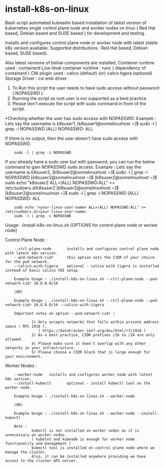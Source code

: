 # install-k8s-on-linux
Bash script automated kubeadm based installation of latest version of kubernetes single control plane node and worker nodes on linux ( Red Hat based, Debian based and SUSE based ) for development and testing.

Installs and configures control plane node or worker node with latest stable k8s version available.
Supported distributions : Red Hat based, Debian based, SUSE based).

Also latest versions of below components are installed,
        Container runtime used : containerd
        Low-level container runtime : runc ( dependency of containerd )
        CNI plugin used : calico (default) (or) calico tigera (optional)
        Storage Driver : csi smb driver

1) To Run this script the user needs to have sudo access without password ( NOPASSWD ).
2) Running the script as root user is not supported as a best practice.
3) Please don't execute the script with sudo command in front of the script.

*Checking whether the user has sudo access with NOPASSWD:
Example : Lets say the username is k8suser1,
[k8suser1@somelinuxhost ~]$ sudo -l | grep -i NOPASSWD
(ALL) NOPASSWD: ALL
            
If there is no output, then the user doesn't have sudo access with NOPASSWD.      
        
        sudo -l | grep -i NOPASSWD
        
If you already have a sudo user but with password, you can run the below command to gain NOPASSWD sudo access.
        Example : Lets say the username is k8suser2,
        [k8suser2@somelinuxhost ~]$ sudo -l | grep -i NOPASSWD
        [k8suser2@somelinuxhost ~]$
        [k8suser2@somelinuxhost ~]$ sudo echo "k8suser2 ALL=(ALL) NOPASSWD:ALL" >> /etc/sudoers.d/k8suser2
        [k8suser2@somelinuxhost ~]$
        [k8suser2@somelinuxhost ~]$ sudo -l | grep -i NOPASSWD
           (ALL) NOPASSWD: ALL
           
        sudo echo "<your-linux-user-name> ALL=(ALL) NOPASSWD:ALL" >> /etc/sudoers.d/<your-linux-user-name>
        sudo -l | grep -i NOPASSWD


Usage: ./install-k8s-on-linux.sh [OPTIONS for control plane node or worker node]

Control Plane Node :

        --ctrl-plane-node       installs and configures control plane node with latest k8s version.
        --pod-network-cidr      this option sets the CIDR of your choice for the pod network.
        --calico-with-tigera    optional - calico with tigera is installed instead of basic calico CNI setup.

        Example Usage : ./install-k8s-on-linux.sh --ctrl-plane-node --pod-network-cidr 10.8.0.0/16

        (OR)

        Example Usage : ./install-k8s-on-linux.sh --ctrl-plane-node --pod-network-cidr 10.8.0.0/16 --calico-with-tigera

        Important notes on option --pod-network-cidr :

                1) Only accepts networks that falls within private address space ( RFC 1918 ).
                   ( https://datatracker.ietf.org/doc/html/rfc1918 )
                2) As a best practice, CIDR prefixes /16 to /28 are only allowed.
                4) Please make sure it doen't overlap with any other networks in your infrastructure.
                5) Please choose a CIDR block that is large enough for your environment.

Worker Nodes :

        --worker-node   installs and configures worker node with latest k8s version.
        --install-kubectl       optional - install kubectl tool on the worker node.

        Example Usage : ./install-k8s-on-linux.sh --worker-node

        (OR)

        Example Usage : ./install-k8s-on-linux.sh --worker-node --install-kubectl

        Note :
                kubectl is not installed on worker nodes as it is unnecessary on worker nodes.
                ( kubelet and kubeadm is enough for worker node functionality and management )
                kubectl tool is installed on control plane node where we manage the cluster.
                Also, it can be installed anywhere providing we have access to the cluster API server.
